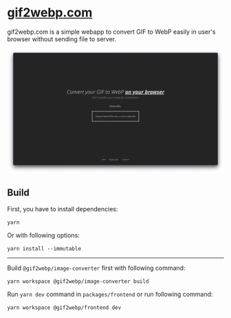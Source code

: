 [gif2webp.com](https://gif2webp.com)
====================================

gif2webp.com is a simple webapp to convert GIF to WebP easily in user's browser without sending file to server.

![screenshot](docs/resources/screenshot.png)

## Build

First, you have to install dependencies:

```
yarn
```

Or with following options:

```
yarn install --immutable
```

------

Build `@gif2webp/image-converter` first with following command:

```
yarn workspace @gif2webp/image-converter build
```

Run `yarn dev` command in `packages/frontend` or run following command:

```
yarn workspace @gif2webp/frontend dev
```
